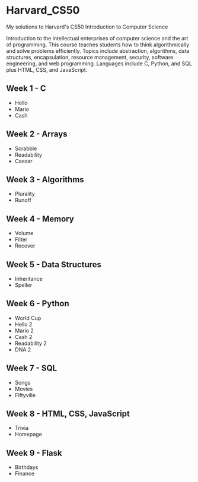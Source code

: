# Harvard_CS50
My solutions to Harvard's CS50 Introduction to Computer Science

Introduction to the intellectual enterprises of computer science and the art of programming. This course teaches students how to think algorithmically and solve problems efficiently. Topics include abstraction, algorithms, data structures, encapsulation, resource management, security, software engineering, and web programming. Languages include C, Python, and SQL plus HTML, CSS, and JavaScript.

## Week 1 - C
- Hello
- Mario
- Cash

## Week 2 - Arrays
- Scrabble
- Readability
- Caesar

## Week 3 - Algorithms
- Plurality
- Runoff

## Week 4 - Memory
- Volume
- Filter
- Recover

## Week 5 - Data Structures
- Inheritance
- Speller

## Week 6 - Python
- World Cup
- Hello 2
- Mario 2
- Cash 2
- Readability 2
- DNA 2

## Week 7 - SQL
- Songs
- Movies
- Fiftyville

## Week 8 - HTML, CSS, JavaScript
- Trivia
- Homepage

## Week 9 - Flask
- Birthdays
- Finance
